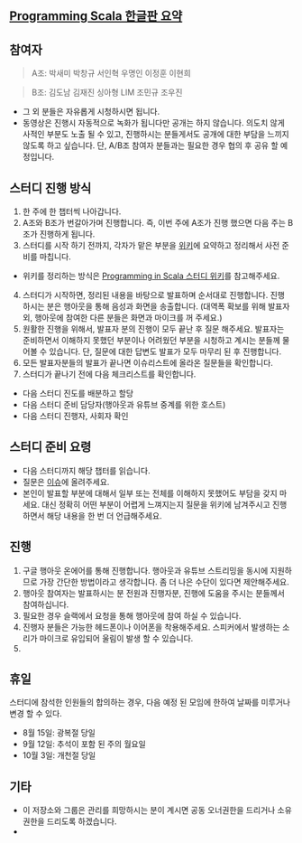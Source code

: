 
## [Programming Scala 한글판 요약](https://github.com/FlyScala/ProgrammingScala/wiki)

## 참여자
> A조: 박새미 박창규 서인혁 우명인 이정훈 이현희

> B조: 김도남 김재진 싱아형 LIM 조민규 조우진

* 그 외 분들은 자유롭게 시청하시면 됩니다.
* 동영상은 진행시 자동적으로 녹화가 됩니다만 공개는 하지 않습니다. 의도치 않게 사적인 부분도 노출 될 수 있고, 진행하시는 분들게서도 공개에 대한 부담을 느끼지 않도록 하고 싶습니다. 단, A/B조 참여자 분들과는 필요한 경우 협의 후 공유 할 예정입니다.

## 스터디 진행 방식
1. 한 주에 한 챕터씩 나아갑니다.
2. A조와 B조가 번갈아가며 진행합니다. 즉, 이번 주에 A조가 진행 했으면 다음 주는 B조가 진행하게 됩니다.
3. 스터디를 시작 하기 전까지, 각자가 맡은 부분을 [위키](https://github.com/FlyScala/ProgrammingScala/wiki)에 요약하고 정리해서 사전 준비를 마칩니다.
 * 위키를 정리하는 방식은 [Programming in Scala 스터디 위키](https://github.com/codeport/scala/wiki/Programming-in-scala)를 참고해주세요.
4. 스터디가 시작하면, 정리된 내용을 바탕으로 발표하며 순서대로 진행합니다. 진행 하시는 분은 행아웃을 통해 음성과 화면을 송출합니다. (대역폭 확보를 위해 발표자 외, 행아웃에 참여한 다른 분들은 화면과 마이크를 꺼 주세요.)
5. 원활한 진행을 위해서, 발표자 분의 진행이 모두 끝난 후 질문 해주세요. 발표자는 준비하면서 이해하지 못했던 부분이나 어려웠던 부분을 시청하고 계시는 분들께 물어볼 수 있습니다. 단, 질문에 대한 답변도 발표가 모두 마무리 된 후 진행합니다.
6. 모든 발표자분들의 발표가 끝나면 이슈리스트에 올라온 질문들을 확인합니다.
7. 스터디가 끝나기 전에 다음 체크리스트를 확인합니다.
 * 다음 스터디 진도를 배분하고 할당
 * 다음 스터디 준비 담당자(행아웃과 유튜브 중계를 위한 호스트)
 * 다음 스터디 진행자, 사회자 확인

## 스터디 준비 요령
* 다음 스터디까지 해당 챕터를 읽습니다.
* 질문은 [이슈](https://github.com/FlyScala/ProgrammingScala/issues)에 올려주세요. 
* 본인이 발표할 부분에 대해서 일부 또는 전체를 이해하지 못했어도 부담을 갖지 마세요. 대신 정확히 어떤 부분이 어렵게 느껴지는지 질문을 위키에 남겨주시고 진행하면서 해당 내용을 한 번 더 언급해주세요.


## 진행 
1. 구글 행아웃 온에어를 통해 진행합니다. 행아웃과 유튜브 스트리밍을 동시에 지원하므로 가장 간단한 방법이라고 생각합니다. 좀 더 나은 수단이 있다면 제안해주세요.
2. 행아웃 참여자는 발표하시는 분 전원과 진행자분, 진행에 도움을 주시는 분들께서 참여하십니다.
3. 필요한 경우 슬랙에서 요청을 통해 행아웃에 참여 하실 수 있습니다.
4. 진행자 분들은 가능한 헤드폰이나 이어폰을 착용해주세요. 스피커에서 발생하는 소리가 마이크로 유입되어 울림이 발생 할 수 있습니다.
5. 

## 휴일
스터디에 참석한 인원들의 합의하는 경우, 다음 예정 된 모임에 한하여 날짜를 미루거나 변경 할 수 있다.

* 8월 15일: 광복절 당일
* 9월 12일: 추석이 포함 된 주의 월요일
* 10월 3일: 개천절 당일

## 기타
* 이 저장소와 그룹은 관리를 희망하시는 분이 계시면 공동 오너권한을 드리거나 소유권한을 드리도록 하겠습니다.
* 
